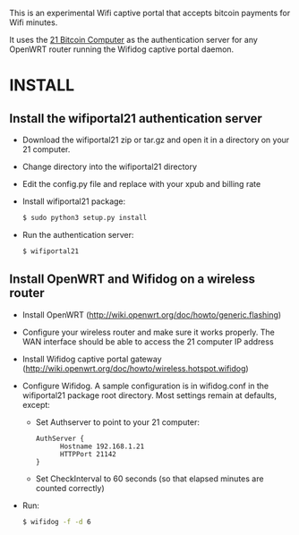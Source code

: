 This is an experimental Wifi captive portal that accepts bitcoin payments for Wifi minutes.

It uses the [21 Bitcoin Computer](http://21.co/) as the authentication server for any OpenWRT router running the Wifidog captive portal daemon.

# INSTALL


## Install the wifiportal21 authentication server

- Download the wifiportal21 zip or tar.gz and open it in a directory on your 21 computer.
- Change directory into the wifiportal21 directory
- Edit the config.py file and replace with your xpub and billing rate
- Install wifiportal21 package:

  ```bash
  $ sudo python3 setup.py install
  ```

- Run the authentication server:

  ```bash
  $ wifiportal21
  ```


Install OpenWRT and Wifidog on a wireless router
------------------------------------------------

- Install OpenWRT (http://wiki.openwrt.org/doc/howto/generic.flashing)
- Configure your wireless router and make sure it works properly. The WAN interface should be able to access the 21 computer IP address
- Install Wifidog captive portal gateway (http://wiki.openwrt.org/doc/howto/wireless.hotspot.wifidog)
- Configure Wifidog. A sample configuration is in wifidog.conf in the wifiportal21 package root directory. Most settings remain at defaults, except:
  - Set Authserver to point to your 21 computer:

      ```config
      AuthServer {
            Hostname 192.168.1.21
            HTTPPort 21142
      }
      ```

  - Set CheckInterval to 60 seconds (so that elapsed minutes are counted correctly)
- Run:

  ```bash
  $ wifidog -f -d 6
  ```
